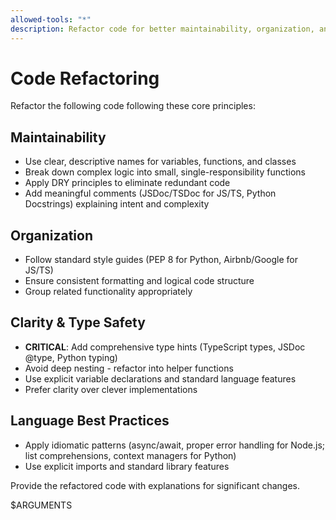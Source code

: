 ```yaml
---
allowed-tools: "*"
description: Refactor code for better maintainability, organization, and clarity
---
```


# Code Refactoring

Refactor the following code following these core principles:

## Maintainability
- Use clear, descriptive names for variables, functions, and classes
- Break down complex logic into small, single-responsibility functions
- Apply DRY principles to eliminate redundant code
- Add meaningful comments (JSDoc/TSDoc for JS/TS, Python Docstrings) explaining intent and complexity

## Organization  
- Follow standard style guides (PEP 8 for Python, Airbnb/Google for JS/TS)
- Ensure consistent formatting and logical code structure
- Group related functionality appropriately

## Clarity & Type Safety
- **CRITICAL**: Add comprehensive type hints (TypeScript types, JSDoc @type, Python typing)
- Avoid deep nesting - refactor into helper functions
- Use explicit variable declarations and standard language features
- Prefer clarity over clever implementations

## Language Best Practices
- Apply idiomatic patterns (async/await, proper error handling for Node.js; list comprehensions, context managers for Python)
- Use explicit imports and standard library features

Provide the refactored code with explanations for significant changes.

$ARGUMENTS 